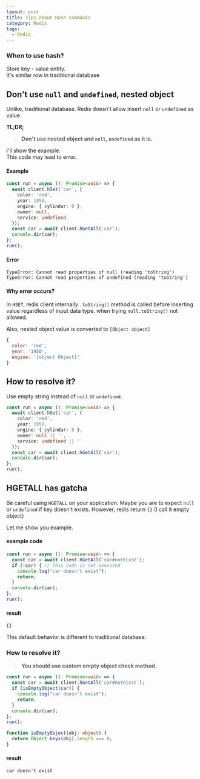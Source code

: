 ```yaml
---
layout: post
title: Tips about Hash commands
category: Redis
tags:
  - Redis
---
```



### When to use hash?
Store key - value entity. \
It's similar row in traditional database

## Don't use `null` and `undefined`, nested object
Unlike, traditional database. Redis doesn't allow insert `null` or `undefined` as value.

**TL;DR;**
> **Don't use nested object and `null`, `undefined` as it is.**


I'll show the example. \
This code may lead to error.
#### Example
```typescript
const run = async (): Promise<void> => {
  await client.hSet('car', {
    color: 'red',
    year: 1950,
    engine: { cylindar: 8 },
    owner: null,
    service: undefined
  });
  const car = await client.hGetAll('car');
  console.dir(car);
};
run();
```

#### Error
```log
TypeError: Cannot read properties of null (reading 'toString')
TypeError: Cannot read properties of undefined (reading 'toString')
```

#### Why error occurs?
In `HSET`, redis client internally `.toString()` method is called before inserting value regardless of input data type.
when trying `null.toString()` not allowed.

Also, nested object value is converted to `[Object object]`

```javascript
{
  color: 'red',
  year: '1950',
  engine: '[object Object]'
}
```


## How to resolve it?
Use empty string instead of `null` or `undefined`.

```typescript
const run = async (): Promise<void> => {
  await client.hSet('car', {
    color: 'red',
    year: 1950,
    engine: { cylindar: 8 },
    owner: null || '',
    service: undefined || ''
  });
  const car = await client.hGetAll('car');
  console.dir(car);
};
run();
```


## HGETALL has gatcha
Be careful using `HGETALL` on your application.
Maybe you are to expect `null` or `undefined` if key doesn't exists.
However, redis return `{}` (I call it empty object)

Let me show you example.

#### example code
```typescript
const run = async (): Promise<void> => {
  const car = await client.hGetAll('car#noteixst');
  if (!car) { // This code is not executed
    console.log("car doesn't exist");
    return;
  }
  console.dir(car);
};
run();
```

#### result
```log
{}
```

This default behavior is different to traditional database.

### How to resolve it?
> **You should use custom empty object check method.**

```typescript
const run = async (): Promise<void> => {
  const car = await client.hGetAll('car#noteixst');
  if (isEmptyObject(car)) {
    console.log("car doesn't exist");
    return;
  }
  console.dir(car);
};
run();

function isEmptyObject(obj: object) {
  return Object.keys(obj).length === 0;
}
```

#### result
```log
car doesn't exist
```

